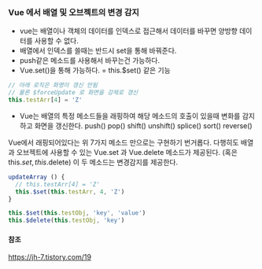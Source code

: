 ### Vue 에서 배열 및 오브젝트의 변경 감지
- vue는 배열이나 객체의 데이터를 인덱스로 접근해서 데이터를 바꾸면 양방향 데이터를 사용할 수 없다.
- 배열에서 인덱스를 쓸때는 반드시 set을 통해 바꿔준다.
- push같은 메소드를 사용해서 바꾸는건 가능하다.
- Vue.set()을 통해 가능하다. = this.$set() 같은 기능

```js
// 아래 로직은 화명이 갱신 안됨
// 물론 $forceUpdate 로 화면을 강제로 갱신
this.testArr[4] = 'Z'
```

- Vue는 배열의 특정 메소드들을 래핑하여 해당 메소드의 호출이 있을때 변화를 감지하고 화면을 갱신한다.
push()
pop()
shift()
unshift()
splice()
sort()
reverse()

Vue에서 래핑되어있다는 위 7가지 메소드 만으로는 구현하기 번거롭다.
다행히도 배열과 오브젝트에 사용할 수 있는 Vue.set 과 Vue.delete 메소드가 제공된다. (혹은 this.$set, this.$delete)
이 두 메소드는 변경감지를 제공한다.

```js
updateArray () {
  // this.testArr[4] = 'Z'
  this.$set(this.testArr, 4, 'Z')
}

this.$set(this.testObj, 'key', 'value')
this.$delete(this.testObj, 'key')
```

#### 참조
https://jh-7.tistory.com/19